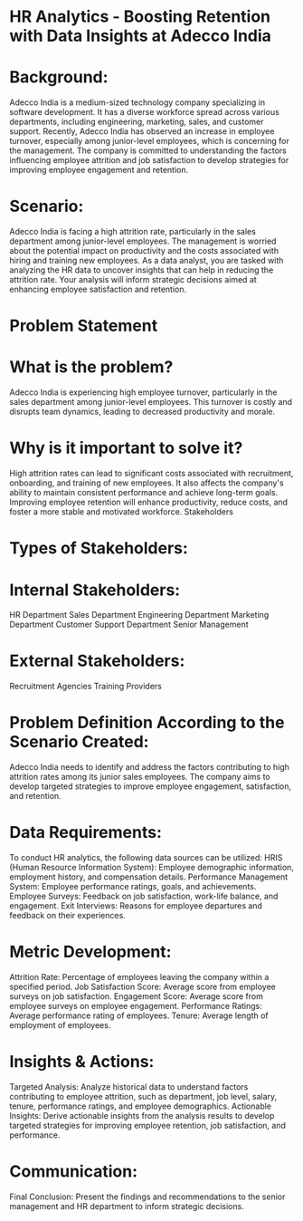 # HR Analytics - Boosting Retention with Data Insights at Adecco India
# Background:
Adecco India is a medium-sized technology company specializing in software development. It has a diverse workforce spread across various departments, including engineering, marketing, sales, and customer support. Recently, Adecco India has observed an increase in employee turnover, especially among junior-level employees, which is concerning for the management. The company is committed to understanding the factors influencing employee attrition and job satisfaction to develop strategies for improving employee engagement and retention.

# Scenario:
Adecco India is facing a high attrition rate, particularly in the sales department among junior-level employees. The management is worried about the potential impact on productivity and the costs associated with hiring and training new employees. As a data analyst, you are tasked with analyzing the HR data to uncover insights that can help in reducing the attrition rate. Your analysis will inform strategic decisions aimed at enhancing employee satisfaction and retention.

# Problem Statement
# What is the problem?
Adecco India is experiencing high employee turnover, particularly in the sales department among junior-level employees. This turnover is costly and disrupts team dynamics, leading to decreased productivity and morale.
# Why is it important to solve it?
High attrition rates can lead to significant costs associated with recruitment, onboarding, and training of new employees. It also affects the company's ability to maintain consistent performance and achieve long-term goals. Improving employee retention will enhance productivity, reduce costs, and foster a more stable and motivated workforce.
Stakeholders

# Types of Stakeholders:
# Internal Stakeholders:
HR Department
Sales Department
Engineering Department
Marketing Department
Customer Support Department
Senior Management
# External Stakeholders:
Recruitment Agencies
Training Providers

# Problem Definition According to the Scenario Created:
Adecco India needs to identify and address the factors contributing to high attrition rates among its junior sales employees. The company aims to develop targeted strategies to improve employee engagement, satisfaction, and retention.
# Data Requirements:
To conduct HR analytics, the following data sources can be utilized:
HRIS (Human Resource Information System): Employee demographic information, employment history, and compensation details.
Performance Management System: Employee performance ratings, goals, and achievements.
Employee Surveys: Feedback on job satisfaction, work-life balance, and engagement.
Exit Interviews: Reasons for employee departures and feedback on their experiences.
# Metric Development:
Attrition Rate: Percentage of employees leaving the company within a specified period.
Job Satisfaction Score: Average score from employee surveys on job satisfaction.
Engagement Score: Average score from employee surveys on employee engagement.
Performance Ratings: Average performance rating of employees.
Tenure: Average length of employment of employees.
# Insights & Actions:
Targeted Analysis: Analyze historical data to understand factors contributing to employee attrition, such as department, job level, salary, tenure, performance ratings, and employee demographics.
Actionable Insights: Derive actionable insights from the analysis results to develop targeted strategies for improving employee retention, job satisfaction, and performance.
# Communication:
Final Conclusion: Present the findings and recommendations to the senior management and HR department to inform strategic decisions.
